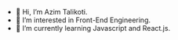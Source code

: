 - 👋 Hi, I’m Azim Talikoti.
- 👀 I’m interested in Front-End Engineering.
- 🌱 I’m currently learning Javascript and React.js.

<!---
azim-at/azim-at is a ✨ special ✨ repository because its `README.md` (this file) appears on your GitHub profile.
You can click the Preview link to take a look at your changes.
--->
